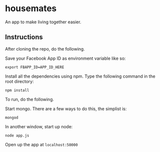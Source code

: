 # housemates

An app to make living together easier. 

Instructions
---

After cloning the repo, do the following. 

Save your Facebook App ID as environment variable like so:
```
export FBAPP_ID=APP_ID_HERE
```
Install all the dependencies using npm. Type the following command in the root directory:
```
npm install
```

To run, do the following.

Start mongo. There are a few ways to do this, the simplist is:
```
mongod
```
In another window, start up node: 
```
node app.js
```
Open up the app at ```localhost:50000```

